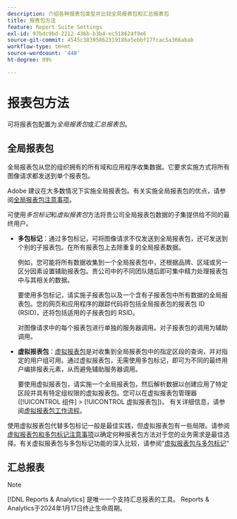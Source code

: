 ```yaml
---
description: 介绍各种报表包类型并比较全局报表包和汇总报表包
title: 报表包方法
feature: Report Suite Settings
exl-id: 97bdc9bd-2212-436b-b3b4-ec518624f9e6
source-git-commit: 4545c3839586231918ba5ebbf17fcac5a366abab
workflow-type: tm+mt
source-wordcount: '448'
ht-degree: 89%

---
```


# 报表包方法

<!-- change filename since page name changed? -->

可将报表包配置为&#x200B;*全局报表包*&#x200B;或&#x200B;*汇总报表包*。

## 全局报表包

全局报表包从您的组织拥有的所有域和应用程序收集数据。它要求实施方式将所有图像请求都发送到单个报表包。

Adobe 建议在大多数情况下实施全局报表包。有关实施全局报表包的优点，请参阅[全局报表包注意事项](https://experienceleague.adobe.com/docs/analytics/implementation/prepare/global-rs.html)。

可使用&#x200B;*多包标记*&#x200B;和&#x200B;*虚拟报表包*&#x200B;方法将贵公司全局报表包数据的子集提供给不同的最终用户。

* **多包标记**：通过多包标记，可将图像请求不仅发送到全局报表包，还可发送到个别的子报表包。在所有报表包上去除重复的全局报表数据。

  例如，您可能将所有数据收集到一个全局报表包中，还根据品牌、区域或另一区分因素设置辅助报表包。贵公司中的不同团队随后即可集中精力处理报表包中与其相关的数据。

  要使用多包标记，请实施子报表包以及一个含有子报表包中所有数据的全局报表包。您的网页和应用程序的跟踪代码将包括全局报表包的报表包 ID (RSID)，还将包括适用的子报表包的 RSID。<!-- Wording/be more specific? And include any links? -->

  对图像请求中的每个报表包进行单独的服务器调用。对子报表包的调用为辅助调用。

* **虚拟报表包**：[虚拟报表包](/help/components/vrs/vrs-about.md)是对收集到全局报表包中的指定区段的查询，并对指定的用户组可用。通过虚拟报表包，无需使用多包标记，即可为不同的最终用户编排报表元素，从而避免辅助服务器调用。

  要使用虚拟报表包，请实施一个全局报表包，然后解析数据以创建应用了特定区段并具有特定组权限的虚拟报表包。您可以在虚拟报表包管理器([!UICONTROL 组件] > [!UICONTROL 虚拟报表包])。 有关详细信息，请参阅[虚拟报表包工作流程](/help/components/vrs/c-workflow-vrs/vrs-workflow.md)。

使用虚拟报表包代替多包标记一般是最佳实践，但虚拟报表包有一些局限。请参阅[虚拟报表包和多包标记注意事项](/help/components/vrs/vrs-considerations.md)以确定何种报表包方法对于您的业务需求是最佳选择。有关虚拟报表包与多包标记功能的深入比较，请参阅“[虚拟报表包与多包标记](/help/components/vrs/vrs-about.md#section_317E4D21CCD74BC38166D2F57D214F78)“

## 汇总报表

>[!NOTE]
>
>[!DNL Reports & Analytics] 是唯一一个支持汇总报表的工具。 Reports &amp; Analytics于2024年1月17日终止生命周期。

<!---### Limitations of Rollup Reports {#limitations-rollups}

* Rollups provide total data, but they do not report individual values in reports. For example, eVar1 values are not included, but their aggregate total can be.
* Data is not deduplicated when the rollup combines data across report suites.
* Rollups run nightly at midnight.
* When you add a report suite to an existing rollup, historical data is not included in the rollup.
* All child report suites must have data in them for a rollup to function. If new report suites are included in a rollup, make sure to send at least one page view to each of those report suites.
* Rollup report suites can include a maximum of 40 child report suites.
* Rollup report suites can include a maximum of 100 events.
* Data contained in rollup report suites does not support breakdowns or segments.
* The Pages report is replaced with the Most Popular Sites report, which reports on metrics at the child-suite level.

## Comparison of Global Report Suite and Rollup Report  Features

**Secondary server calls**: Rollups do not incur any additional server calls beyond what a single report suite collects. If your organization uses multi-suite tagging, secondary server calls are made for each additional report suite included in an image request.

>[!TIP]
>
>If you use only a global report suite with [virtual report suites](/help/components/vrs/vrs-considerations.md), no secondary server calls are needed.

**Implementation changes**: Rollups do not require any implementation changes, while global report suites require you to include the global report suite ID in your implementation.

**Duplication**: Global report suites deduplicate unique visitors, while rollups do not. For example, if a user visits three of your domains in the same day, rollups would count three daily unique visitors. Global report suites would record one unique visitor.

**Time frame**: Rollups are only processed at midnight each night, while global report suites report data with standard latency.

**Breadth**: Rollups have no way to communicate between report suites. Global report suites can attribute credit to conversion variables between report suites and provide pathing across report suites.

**Historical data**: Rollups can aggregate historical data, while global report suites only report data from the point they were implemented.

**Reports**: Global report suites provide data on all dimensions; rollups provide aggregate data on only high-level reports.

**Supported products**: Rollups could only be used in Reports & Analytics. They are not supported in Analysis Workspace, or Data Warehouse. Global report suites can be used across all products.

**Number of aggregated report suites**: Rollups only support a maximum of 40 child report suites. Global report suites can be implemented on any number of domains or apps that you own.--->
